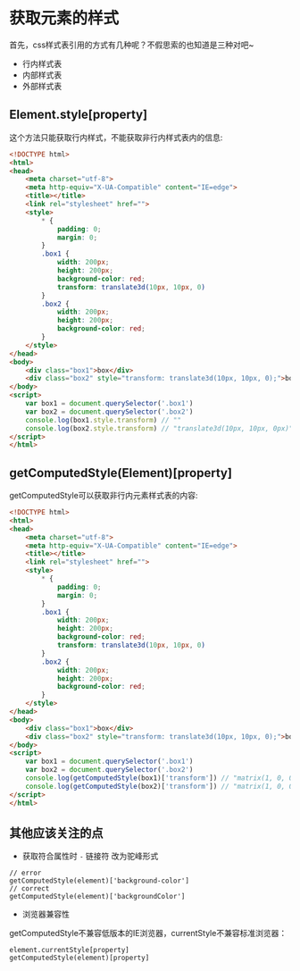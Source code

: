 # 获取元素的样式

首先，css样式表引用的方式有几种呢？不假思索的也知道是三种对吧~

- 行内样式表
- 内部样式表
- 外部样式表

## Element.style[property]

这个方法只能获取行内样式，不能获取非行内样式表内的信息:

```HTML
<!DOCTYPE html>
<html>
<head>
	<meta charset="utf-8">
	<meta http-equiv="X-UA-Compatible" content="IE=edge">
	<title></title>
	<link rel="stylesheet" href="">
	<style>
		* {
			padding: 0;
			margin: 0;
		}
		.box1 {
			width: 200px;
			height: 200px;
			background-color: red;
			transform: translate3d(10px, 10px, 0)
		}
		.box2 {
			width: 200px;
			height: 200px;
			background-color: red;
		}
	</style>
</head>
<body>
	<div class="box1">box</div>
	<div class="box2" style="transform: translate3d(10px, 10px, 0);">box</div>
</body>
<script>
	var box1 = document.querySelector('.box1')
	var box2 = document.querySelector('.box2')
	console.log(box1.style.transform) // ""
	console.log(box2.style.transform) // "translate3d(10px, 10px, 0px)"
</script>
</html>
```

## getComputedStyle(Element)[property]

getComputedStyle可以获取非行内元素样式表的内容:

```HTML
<!DOCTYPE html>
<html>
<head>
	<meta charset="utf-8">
	<meta http-equiv="X-UA-Compatible" content="IE=edge">
	<title></title>
	<link rel="stylesheet" href="">
	<style>
		* {
			padding: 0;
			margin: 0;
		}
		.box1 {
			width: 200px;
			height: 200px;
			background-color: red;
			transform: translate3d(10px, 10px, 0)
		}
		.box2 {
			width: 200px;
			height: 200px;
			background-color: red;
		}
	</style>
</head>
<body>
	<div class="box1">box</div>
	<div class="box2" style="transform: translate3d(10px, 10px, 0);">box</div>
</body>
<script>
	var box1 = document.querySelector('.box1')
	var box2 = document.querySelector('.box2')
	console.log(getComputedStyle(box1)['transform']) // "matrix(1, 0, 0, 1, 10, 10)"
	console.log(getComputedStyle(box2)['transform']) // "matrix(1, 0, 0, 1, 10, 10)"
</script>
</html>
```

## 其他应该关注的点

* 获取符合属性时 `-` 链接符 改为驼峰形式

```JS
// error
getComputedStyle(element)['background-color']
// correct
getComputedStyle(element)['backgroundColor']
```

* 浏览器兼容性

getComputedStyle不兼容低版本的IE浏览器，currentStyle不兼容标准浏览器：

```JS
element.currentStyle[property] 
getComputedStyle(element)[property]
```

